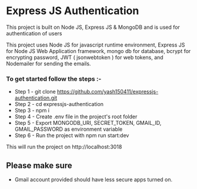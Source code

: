 # Express JS Authentication

This project is built on Node JS, Express JS & MongoDB and is used for authentication of users

This project uses Node JS for javascript runtime environment, Express JS for Node JS Web Application framework, mongo db for database, bcrypt for encrypting password, JWT ( jsonwebtoken ) for web tokens, and Nodemailer for sending the emails.

### To get started follow the steps :-

- Step 1 - git clone https://github.com/yash150411/expressjs-authentication.git
- Step 2 - cd expressjs-authentication
- Step 3 - npm i
- Step 4 - Create .env file in the project's root folder
- Step 5 - Export MONGODB_URI, SECRET_TOKEN, GMAIL_ID, GMAIL_PASSWORD as environment variable
- Step 6 - Run the project with npm run start:dev

This will run the project on http://localhost:3018

## Please make sure

- Gmail account provided should have less secure apps turned on.
